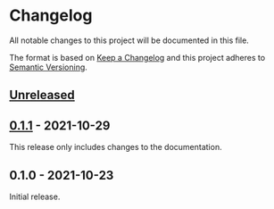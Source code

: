 # Changelog

All notable changes to this project will be documented in this file.

The format is based on [Keep a Changelog](http://keepachangelog.com/en/1.0.0/)
and this project adheres to [Semantic Versioning](http://semver.org/spec/v2.0.0.html).

## [Unreleased]
## [0.1.1] - 2021-10-29

This release only includes changes to the documentation.

## 0.1.0 - 2021-10-23

Initial release.

[Unreleased]: https://github.com/r3-os/r3/compare/r3_support_rp2040@0.1.1...HEAD
[0.1.1]: https://github.com/r3-os/r3/compare/r3_support_rp2040@0.1.0...r3_support_rp2040@0.1.1
